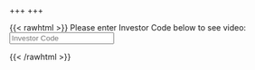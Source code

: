 +++
+++


{{< rawhtml >}} 
<span id="logt">Please enter Investor Code below to see video:</span>
<input id="invest" type="text" placeholder="Investor Code" >

<div id="invid" style="margin: 0 auto; display:none">


<video
    
    style="margin: 0 auto;"
    width=90%
    controls
    
    poster=/img/cover.png>
    <source src="/videos/explainer480.mp4" type="video/mp4">
    Your browser does not support the video tag.  
</video>

<style>
.clever {
    color: blue;
}
.copyw {
    width: 90%;
    margin: 0 auto;
}

.blurb {
    display: flex;
}

.blurb div {
flex: 10;
text-align: justify;
text-justify: inter-word;
}
.blurb div.divider {
flex: 1;

}

a {
color: blue;
text-decoration: underline;
}

</style>

<br/>

<div class="copyw">

    <div class="blurb">
        <div>
            <span class="clever">clever</span> makes complex decisions simple and analyzable through the carbon credit project cycle.  Read how all stakeholders benefit from clever’s proprietary smart database <a target="_blank" href="/pdf/complex-to-simple.pdf#toolbar=0&navpanes=0">here</a>.
        </div>
        <div class="divider"></div>
        <div>
            <span class="clever">clever's</span> proprietary database is the largest of its kind, aggregating project details for carbon markets.  Read about our special sauce <a target="_blank" href="/pdf/special-sauce.pdf#toolbar=0&navpanes=0">here</a>.
        </div>
    </div>


</div>


<br/>




<video
    
    style="margin: 0 auto;"
    width=90%
    controls
    
    poster=/img/simple.png>
    <source src="/videos/complicated.mp4" type="video/mp4">
    Your browser does not support the video tag.  
</video>

</div>

<script>
{
console.log('run that ')
let invest = document.getElementById('invest')
let invid = document.getElementById('invid')
let logt = document.getElementById('logt')


function dumbLogin () {
    console.log(invest.value.trim().toLowerCase())
    if (invest.value.trim().toLowerCase() == 'invest' || localStorage.getItem('login') ) {
        invid.style.display = 'block'
        invest.style.display = 'none'
        logt.style.display = 'none'
        localStorage.setItem('login', true)
    }
        
    
} 

invest.onkeyup = dumbLogin
dumbLogin()

}
</script> 
{{< /rawhtml >}}
